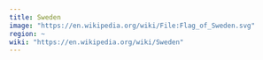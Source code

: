 ```yaml
---
title: Sweden
image: "https://en.wikipedia.org/wiki/File:Flag_of_Sweden.svg"
region: ~
wiki: "https://en.wikipedia.org/wiki/Sweden"
---
```

